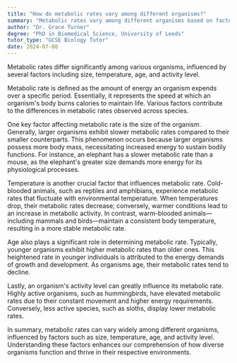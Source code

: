 ```yaml
---
title: "How do metabolic rates vary among different organisms?"
summary: "Metabolic rates vary among different organisms based on factors like size, temperature, age, and activity level."
author: "Dr. Grace Turner"
degree: "PhD in Biomedical Science, University of Leeds"
tutor_type: "GCSE Biology Tutor"
date: 2024-07-08
---
```


Metabolic rates differ significantly among various organisms, influenced by several factors including size, temperature, age, and activity level.

Metabolic rate is defined as the amount of energy an organism expends over a specific period. Essentially, it represents the speed at which an organism's body burns calories to maintain life. Various factors contribute to the differences in metabolic rates observed across species.

One key factor affecting metabolic rate is the size of the organism. Generally, larger organisms exhibit slower metabolic rates compared to their smaller counterparts. This phenomenon occurs because larger organisms possess more body mass, necessitating increased energy to sustain bodily functions. For instance, an elephant has a slower metabolic rate than a mouse, as the elephant's greater size demands more energy for its physiological processes.

Temperature is another crucial factor that influences metabolic rate. Cold-blooded animals, such as reptiles and amphibians, experience metabolic rates that fluctuate with environmental temperature. When temperatures drop, their metabolic rates decrease; conversely, warmer conditions lead to an increase in metabolic activity. In contrast, warm-blooded animals—including mammals and birds—maintain a consistent body temperature, resulting in a more stable metabolic rate.

Age also plays a significant role in determining metabolic rate. Typically, younger organisms exhibit higher metabolic rates than older ones. This heightened rate in younger individuals is attributed to the energy demands of growth and development. As organisms age, their metabolic rates tend to decline.

Lastly, an organism's activity level can greatly influence its metabolic rate. Highly active organisms, such as hummingbirds, have elevated metabolic rates due to their constant movement and higher energy requirements. Conversely, less active species, such as sloths, display lower metabolic rates.

In summary, metabolic rates can vary widely among different organisms, influenced by factors such as size, temperature, age, and activity level. Understanding these factors enhances our comprehension of how diverse organisms function and thrive in their respective environments.
    
